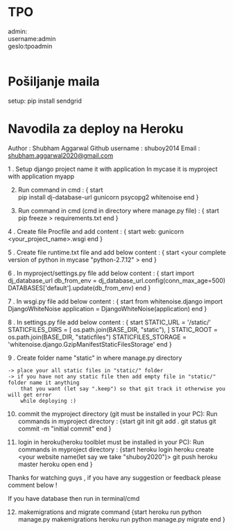 # TPO

admin:</br>
username:admin</br>
geslo:tpoadmin</br>
</br>
<h1>Pošiljanje maila</h1>
setup: pip install sendgrid
<br>
<h1>Navodila za deploy na Heroku</h1>

 Author : Shubham Aggarwal
 Github username : shuboy2014
 Email : shubham.aggarwal2020@gmail.com
 
1 . Setup django project name it <your-project-name> with application <application-name>
    In mycase it is myproject with  application myapp 
 
2. Run command in cmd :
     { start   
    pip install dj-database-url gunicorn psycopg2 whitenoise
      end }
 
3. Run command in cmd (cmd in directory where manage.py file) :
     { start   
    pip freeze > requirements.txt
      end }
 
4 . Create file Procfile and add content :
     { start
        web: gunicorn <your_project_name>.wsgi
      end }      
 
 
5 . Create file runtime.txt file and add below content : 
     { start
        <your complete version of python in mycase "python-2.7.12" >
      end } 
 
 
6 . In myproject/settings.py file add below content :
     { start
        import dj_database_url
        db_from_env = dj_database_url.config(conn_max_age=500)
        DATABASES['default'].update(db_from_env)
      end }  
 
 
7 . In wsgi.py file add below content :
     { start
        from whitenoise.django import DjangoWhiteNoise
        application = DjangoWhiteNoise(application)
      end }  
        
8 . In settings.py file add below content :
     { start
        STATIC_URL = '/static/'
        STATICFILES_DIRS = [
                os.path.join(BASE_DIR, "static"),
            ]
        STATIC_ROOT = os.path.join(BASE_DIR, "staticfiles")
        STATICFILES_STORAGE = 'whitenoise.django.GzipManifestStaticFilesStorage'
     end }
 
9 . Create folder name "static" in where manage.py directory 
     
    -> place your all static files in "static/" folder
    -> if you have not any static file then add empty file in "static/" folder name it anything
        that you want (let say ".keep") so that git track it otherwise you will get error
        while deploying :)
 
 
10. commit the myproject directory (git must be installed in your PC):
    Run commands in myproject directory :
        {start
        git init
        git add .
        git status
        git commit -m "initial commit"
         end }
 
11. login in heroku(heroku toolblet must be installed in your PC):
    Run commands in myproject directory :
        {start
        heroku login
        heroku create <your website name(let say we take "shuboy2020")>
        git push heroku master
        heroku open
         end }
 
Thanks for watching guys , if you have any suggestion or feedback please comment below !
 
 
If you have database then run in terminal/cmd
 
12. makemigrations and migrate command
    {start
    heroku run python manage.py makemigrations
    heroku run python manage.py migrate
     end }
